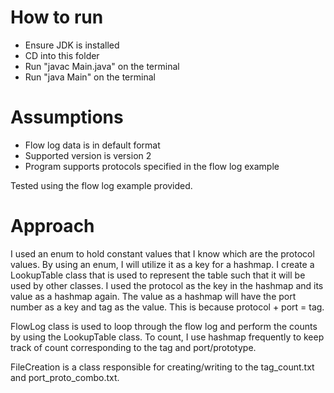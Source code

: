 # How to run

- Ensure JDK is installed
- CD into this folder
- Run "javac Main.java" on the terminal
- Run "java Main" on the terminal

# Assumptions

- Flow log data is in default format
- Supported version is version 2
- Program supports protocols specified in the flow log example

Tested using the flow log example provided.

# Approach

I used an enum to hold constant values that I know which are the protocol values. By using an enum, I will utilize it as a key for a hashmap.
I create a LookupTable class that is used to represent the table such that it will be used by other classes.
I used the protocol as the key in the hashmap and its value as a hashmap again. The value as a hashmap will have the port number as a key and tag as the value.
This is because protocol + port = tag.

FlowLog class is used to loop through the flow log and perform the counts by using the LookupTable class.
To count, I use hashmap frequently to keep track of count corresponding to the tag and port/prototype.

FileCreation is a class responsible for creating/writing to the tag_count.txt and port_proto_combo.txt.
